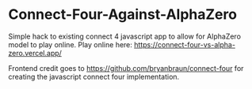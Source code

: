# Connect-Four-Against-AlphaZero
Simple hack to existing connect 4 javascript app to allow for AlphaZero model to play online. Play online here: https://connect-four-vs-alpha-zero.vercel.app/

Frontend credit goes to https://github.com/bryanbraun/connect-four for creating the javascript connect four implementation.
